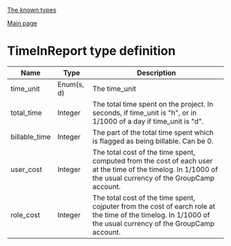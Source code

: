 
[The known types](./README.md)

[Main page](../README.md)

# TimeInReport type definition

Name    |   Type  |  Description
--------|---------|-------------
time_unit | Enum(s, d) | The time_unit
total_time | Integer | The total time spent on the project. In seconds, if time_unit is "h", or in 1/1000 of a day if time_unit is "d".
billable_time | Integer | The part of the total time spent which is flagged as being billable. Can be 0.
user_cost | Integer | The total cost of the time spent, computed from the cost of each user at the time of the timelog. In 1/1000 of the usual currency of the GroupCamp account.
role_cost | Integer | The total cost of the time spent, cojputer from the cost of earch role at the time of the timelog. In 1/1000 of the usual currency of the GroupCamp account.


